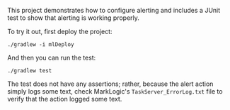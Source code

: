 This project demonstrates how to configure alerting and includes a JUnit test to show that alerting is working properly.

To try it out, first deploy the project:

    ./gradlew -i mlDeploy

And then you can run the test:

    ./gradlew test

The test does not have any assertions; rather, because the alert action simply logs some text, check MarkLogic's
`TaskServer_ErrorLog.txt` file to verify that the action logged some text. 
